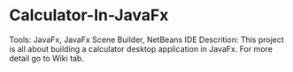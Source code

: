 # Calculator-In-JavaFx
Tools: JavaFx, JavaFx Scene Builder, NetBeans IDE
Descrition: This project is all about building a calculator desktop application in JavaFx. For more detail go to Wiki tab.
